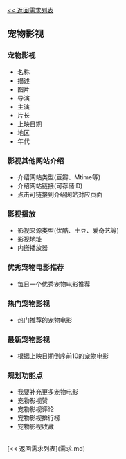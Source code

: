 [<< 返回需求列表](需求.md)

## 宠物影视

### 宠物影视
* 名称
* 描述
* 图片
* 导演
* 主演
* 片长
* 上映日期
* 地区
* 年代

### 影视其他网站介绍
* 介绍网站类型(豆瓣、Mtime等)
* 介绍网站链接(可存储ID)
* 点击可链接到介绍网站对应页面

### 影视播放
* 影视来源类型(优酷、土豆、爱奇艺等)
* 影视地址
* 内嵌播放器

### 优秀宠物电影推荐
* 每日一个优秀宠物电影推荐

### 热门宠物影视
* 热门推荐的宠物电影

### 最新宠物影视
* 根据上映日期倒序前10的宠物电影

### 规划功能点
* 我要补充更多宠物电影
* 宠物影视赞
* 宠物影视评论
* 宠物影视排行榜
* 宠物影视收藏

<br/>
[<< 返回需求列表](需求.md)
